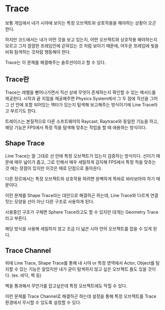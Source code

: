 # Trace

보통 게임에서 내가 시야에 보이는 특정 오브젝트와 상호작용을 해야하는 상황이 오곤 한다.

하지만 코드에서는 내가 어떤 것을 보고 있는지, 어떤 오브젝트와 상호작용 해야하는지 모르고 그저 깜깜한 프레임안에 갇혀있는 것 처럼 보이기 때문에, 어두운 프레임에 빛을 비춰 탐색하는 것처럼 행동해야 한다.

Trace는 이 문제를 해결해주는 솔루션이라고 할 수 있다.

## Trace란

Trace는 레벨을 뻗어나가면서 직선 상에 무엇이 존재하는지 확인할 수 있는 메서드를 제공한다. 시작과 끝 지점을 제공해주면 Physics System에서 그 두 점에 직선을 그어 그 선 안에 포함 되어있는 액터가 있는지 탐색해 보고해주는 방식이기에 Line Trace라고 부르기도 한다.

트레이스는 본질적으로 다른 소프트웨어의 Raycast, Raytrace와 동일한 기능을 하고, 해당 기능은 FPS에서 특정 적을 탐색해 맞추는 작업을 할 때 애용하는 방식이다.

## Shape Trace

Line Trace는 말 그대로 선 안에 특정 오브젝트가 있는지 검증하는 방식이다. 선이기 때문에 매우 넓이가 좁고, 그로 인해서 매우 세밀하게 감지해 FPS에서 특정 적을 맞추는 것 에는 장점이 있지만 이것은 때로 단점으로 돌아온다.

다른 장르에서는 특정 오브젝트와 상호작용 하려면 완벽하게 똑바로 바라보아야 하기 때문이다.

이런 문제를 Shape Trace라는 대안으로 해결하곤 하는데, Line Trace와 다르게 연결짓는 모양을 선이 아닌 다른 구조로 사용하게 된다.

사용중인 구조가 구체면 Sphere Trace라고도 할 수 있지만 대개는 Geometry Trace라고 부른다.

해당 방식을 사용해 세밀하지 않고 조금 더 넓은 시야 안의 오브젝트를 잡을 수 있게 된다.

## Trace Channel

위에 Line Trace, Shape Trace를 통해 내 시야 or 특정 영역에서 Actor, Object를 탐지할 수 있는 기능은 알았지만 내가 굳이 탐색하지 않고 싶은 오브젝트 들도 있을 것이다. (ex. 바닥, 벽 등)

벽을 통과해서 무언가를 잡고싶은데 특정 오브젝트에도 막힐 수 있다.

이런 문제를 Trace Channel로 해결하곤 하는데 설정을 통해 특정 오브젝트를 Trace 환경에서 무시할 수 있도록 설정할 수 있다.
